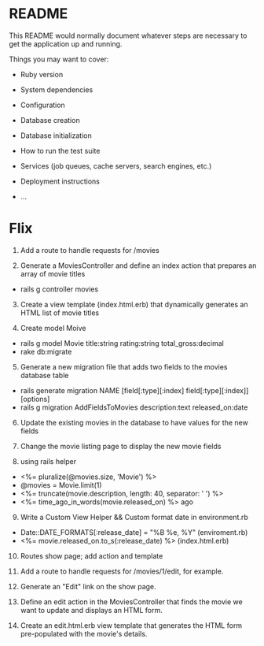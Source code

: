 # README

This README would normally document whatever steps are necessary to get the
application up and running.

Things you may want to cover:

* Ruby version

* System dependencies

* Configuration

* Database creation

* Database initialization

* How to run the test suite

* Services (job queues, cache servers, search engines, etc.)

* Deployment instructions

* ...
# Flix

1. Add a route to handle requests for /movies

2. Generate a MoviesController and define an index action that prepares an array of movie titles

  - rails g controller movies

3. Create a view template (index.html.erb) that dynamically generates an HTML list of movie titles

4. Create model Moive

  - rails g model Movie title:string rating:string total_gross:decimal
  - rake db:migrate

5. Generate a new migration file that adds two fields to the movies database table

  - rails generate migration NAME [field[:type][:index] field[:type][:index]] [options]
  - rails g migration AddFieldsToMovies description:text released_on:date

6. Update the existing movies in the database to have values for the new fields

7. Change the movie listing page to display the new movie fields

8. using rails helper
  - <%= pluralize(@movies.size, 'Movie') %>
  - @movies = Movie.limit(1)
  - <%= truncate(movie.description, length: 40, separator: ' ') %>
  - <%= time_ago_in_words(movie.released_on) %> ago
9. Write a Custom View Helper && Custom format date in environment.rb
  - Date::DATE_FORMATS[:release_date] = "%B %e, %Y" (enviroment.rb)
  - <%= movie.released_on.to_s(:release_date) %> (index.html.erb)

10. Routes show page; add action and template

11. Add a route to handle requests for /movies/1/edit, for example.

12. Generate an "Edit" link on the show page.

13. Define an edit action in the MoviesController that finds the movie we want to update and displays an HTML form.

14. Create an edit.html.erb view template that generates the HTML form pre-populated with the movie's details.
  